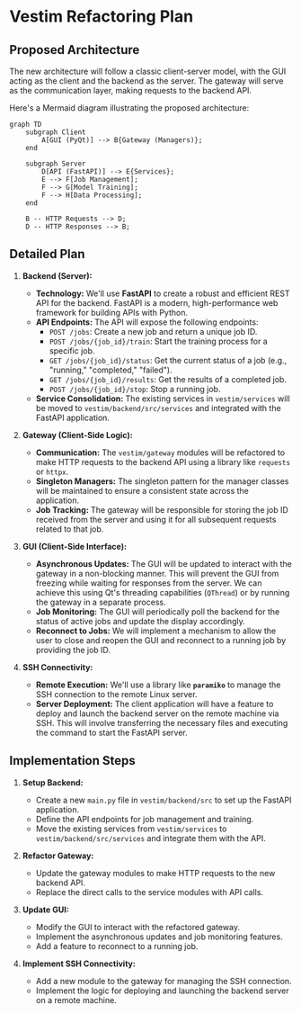 # Vestim Refactoring Plan

## Proposed Architecture

The new architecture will follow a classic client-server model, with the GUI acting as the client and the backend as the server. The gateway will serve as the communication layer, making requests to the backend API.

Here's a Mermaid diagram illustrating the proposed architecture:

```mermaid
graph TD
    subgraph Client
        A[GUI (PyQt)] --> B{Gateway (Managers)};
    end

    subgraph Server
        D[API (FastAPI)] --> E{Services};
        E --> F[Job Management];
        F --> G[Model Training];
        F --> H[Data Processing];
    end

    B -- HTTP Requests --> D;
    D -- HTTP Responses --> B;
```

## Detailed Plan

1.  **Backend (Server):**
    *   **Technology:** We'll use **FastAPI** to create a robust and efficient REST API for the backend. FastAPI is a modern, high-performance web framework for building APIs with Python.
    *   **API Endpoints:** The API will expose the following endpoints:
        *   `POST /jobs`: Create a new job and return a unique job ID.
        *   `POST /jobs/{job_id}/train`: Start the training process for a specific job.
        *   `GET /jobs/{job_id}/status`: Get the current status of a job (e.g., "running," "completed," "failed").
        *   `GET /jobs/{job_id}/results`: Get the results of a completed job.
        *   `POST /jobs/{job_id}/stop`: Stop a running job.
    *   **Service Consolidation:** The existing services in `vestim/services` will be moved to `vestim/backend/src/services` and integrated with the FastAPI application.

2.  **Gateway (Client-Side Logic):**
    *   **Communication:** The `vestim/gateway` modules will be refactored to make HTTP requests to the backend API using a library like `requests` or `httpx`.
    *   **Singleton Managers:** The singleton pattern for the manager classes will be maintained to ensure a consistent state across the application.
    *   **Job Tracking:** The gateway will be responsible for storing the job ID received from the server and using it for all subsequent requests related to that job.

3.  **GUI (Client-Side Interface):**
    *   **Asynchronous Updates:** The GUI will be updated to interact with the gateway in a non-blocking manner. This will prevent the GUI from freezing while waiting for responses from the server. We can achieve this using Qt's threading capabilities (`QThread`) or by running the gateway in a separate process.
    *   **Job Monitoring:** The GUI will periodically poll the backend for the status of active jobs and update the display accordingly.
    *   **Reconnect to Jobs:** We will implement a mechanism to allow the user to close and reopen the GUI and reconnect to a running job by providing the job ID.

4.  **SSH Connectivity:**
    *   **Remote Execution:** We'll use a library like **`paramiko`** to manage the SSH connection to the remote Linux server.
    *   **Server Deployment:** The client application will have a feature to deploy and launch the backend server on the remote machine via SSH. This will involve transferring the necessary files and executing the command to start the FastAPI server.

## Implementation Steps

1.  **Setup Backend:**
    *   Create a new `main.py` file in `vestim/backend/src` to set up the FastAPI application.
    *   Define the API endpoints for job management and training.
    *   Move the existing services from `vestim/services` to `vestim/backend/src/services` and integrate them with the API.

2.  **Refactor Gateway:**
    *   Update the gateway modules to make HTTP requests to the new backend API.
    *   Replace the direct calls to the service modules with API calls.

3.  **Update GUI:**
    *   Modify the GUI to interact with the refactored gateway.
    *   Implement the asynchronous updates and job monitoring features.
    *   Add a feature to reconnect to a running job.

4.  **Implement SSH Connectivity:**
    *   Add a new module to the gateway for managing the SSH connection.
    *   Implement the logic for deploying and launching the backend server on a remote machine.